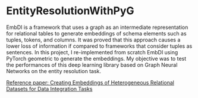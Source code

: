 # EntityResolutionWithPyG
EmbDI is a framework that uses a graph as an intermediate representation for relational tables to generate embeddings of schema
elements such as tuples, tokens, and columns. It was proved that this
approach causes a lower loss of information if compared to frameworks that
consider tuples as sentences.
In this project, I re-implemented from scratch EmbDI using PyTorch geometric to generate the embeddings. My objective was to test the performances
of this deep learning library based on Graph Neural Networks on the entity
resolution task.

[Reference paper: Creating Embeddings of Heterogeneous Relational
Datasets for Data Integration Tasks](https://doi.org/10.1145/3318464.3389742)
